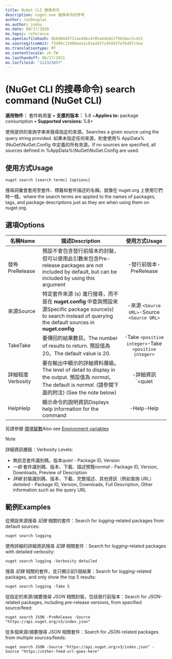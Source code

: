 ```yaml
---
title: NuGet CLI 搜尋命令
description: nuget.exe 搜尋命令的參考
author: JonDouglas
ms.author: jodou
ms.date: 08/17/2020
ms.topic: reference
ms.openlocfilehash: 0b0d0445f21ae49bc4785a6de822f9b56ec5c453
ms.sourcegitcommit: f3d98c23408a4a1c01ea92fc45493fa7bd97c3ee
ms.translationtype: MT
ms.contentlocale: zh-TW
ms.lasthandoff: 06/17/2021
ms.locfileid: "112323657"
---
```

# <a name="search-command-nuget-cli"></a><span data-ttu-id="8a03a-103"> (NuGet CLI 的搜尋命令) </span><span class="sxs-lookup"><span data-stu-id="8a03a-103">search command (NuGet CLI)</span></span>

<span data-ttu-id="8a03a-104">**適用物件：** 套件耗用量 &bullet; **支援的版本：** 5.8 +</span><span class="sxs-lookup"><span data-stu-id="8a03a-104">**Applies to:** package consumption &bullet; **Supported versions:** 5.8+</span></span>

<span data-ttu-id="8a03a-105">使用提供的查詢字串來搜尋指定的來源。</span><span class="sxs-lookup"><span data-stu-id="8a03a-105">Searches a given source using the query string provided.</span></span> <span data-ttu-id="8a03a-106">如果未指定任何來源，則會使用% AppData% \NuGet\NuGet.Config 中定義的所有來源。</span><span class="sxs-lookup"><span data-stu-id="8a03a-106">If no sources are specified, all sources defined in %AppData%\NuGet\NuGet.Config are used.</span></span>

## <a name="usage"></a><span data-ttu-id="8a03a-107">使用方式</span><span class="sxs-lookup"><span data-stu-id="8a03a-107">Usage</span></span>

```cli
nuget search [search terms] [options]
```

<span data-ttu-id="8a03a-108">搜尋詞彙會套用至套件、標籤和套件描述的名稱，就像在 nuget.org 上使用它們時一樣。</span><span class="sxs-lookup"><span data-stu-id="8a03a-108">where the search terms are applied to the names of packages, tags, and package descriptions just as they are when using them on nuget.org.</span></span>

## <a name="options"></a><span data-ttu-id="8a03a-109">選項</span><span class="sxs-lookup"><span data-stu-id="8a03a-109">Options</span></span>

| <span data-ttu-id="8a03a-110">名稱</span><span class="sxs-lookup"><span data-stu-id="8a03a-110">Name</span></span> | <span data-ttu-id="8a03a-111">描述</span><span class="sxs-lookup"><span data-stu-id="8a03a-111">Description</span></span> | <span data-ttu-id="8a03a-112">使用方式</span><span class="sxs-lookup"><span data-stu-id="8a03a-112">Usage</span></span> |
| ---  |     ---     |  :-:  |
| <span data-ttu-id="8a03a-113">發佈</span><span class="sxs-lookup"><span data-stu-id="8a03a-113">PreRelease</span></span> | <span data-ttu-id="8a03a-114">預設不會包含發行前版本的封裝，但可以使用此引數來包含</span><span class="sxs-lookup"><span data-stu-id="8a03a-114">Pre-release packages are not included by default, but can be included by using this argument</span></span> | <span data-ttu-id="8a03a-115">-發行前版本</span><span class="sxs-lookup"><span data-stu-id="8a03a-115">-PreRelease</span></span> |
| <span data-ttu-id="8a03a-116">來源</span><span class="sxs-lookup"><span data-stu-id="8a03a-116">Source</span></span> | <span data-ttu-id="8a03a-117">特定套件來源 (s) 進行搜尋，而不是在 __nuget.config__ 中查詢預設來源</span><span class="sxs-lookup"><span data-stu-id="8a03a-117">Specific package source(s) to search instead of querying the default sources in __nuget.config__</span></span> | <span data-ttu-id="8a03a-118">-來源 `<Source URL>`</span><span class="sxs-lookup"><span data-stu-id="8a03a-118">-Source `<Source URL>`</span></span>|
| <span data-ttu-id="8a03a-119">Take</span><span class="sxs-lookup"><span data-stu-id="8a03a-119">Take</span></span> | <span data-ttu-id="8a03a-120">要傳回的結果數目。</span><span class="sxs-lookup"><span data-stu-id="8a03a-120">The number of results to return.</span></span> <span data-ttu-id="8a03a-121">預設值為 20。</span><span class="sxs-lookup"><span data-stu-id="8a03a-121">The default value is 20.</span></span> | <span data-ttu-id="8a03a-122">-Take `<positive integer>`</span><span class="sxs-lookup"><span data-stu-id="8a03a-122">-Take `<positive integer>`</span></span> |
| <span data-ttu-id="8a03a-123">詳細程度</span><span class="sxs-lookup"><span data-stu-id="8a03a-123">Verbosity</span></span> | <span data-ttu-id="8a03a-124">要在輸出中顯示的詳細資料層級。</span><span class="sxs-lookup"><span data-stu-id="8a03a-124">The level of detail to display in the output.</span></span> <span data-ttu-id="8a03a-125">預設值為 _normal_。</span><span class="sxs-lookup"><span data-stu-id="8a03a-125">The default is _normal_.</span></span> <span data-ttu-id="8a03a-126"> (請參閱下面的附注) </span><span class="sxs-lookup"><span data-stu-id="8a03a-126">(See the note below)</span></span>  | <span data-ttu-id="8a03a-127">-詳細資訊 `<quiet|normal|detailed>`</span><span class="sxs-lookup"><span data-stu-id="8a03a-127">-Verbosity `<quiet|normal|detailed>`</span></span> |
| <span data-ttu-id="8a03a-128">Help</span><span class="sxs-lookup"><span data-stu-id="8a03a-128">Help</span></span> | <span data-ttu-id="8a03a-129">顯示命令的說明資訊</span><span class="sxs-lookup"><span data-stu-id="8a03a-129">Displays help information for the command</span></span> | <span data-ttu-id="8a03a-130">-Help</span><span class="sxs-lookup"><span data-stu-id="8a03a-130">-Help</span></span> |

<span data-ttu-id="8a03a-131">另請參閱 [環境變數](cli-ref-environment-variables.md)</span><span class="sxs-lookup"><span data-stu-id="8a03a-131">Also see [Environment variables](cli-ref-environment-variables.md)</span></span>

> [!NOTE] 
> <span data-ttu-id="8a03a-132">詳細資訊層級：</span><span class="sxs-lookup"><span data-stu-id="8a03a-132">Verbosity Levels:</span></span>
> * <span data-ttu-id="8a03a-133">無訊息套件識別碼，版本</span><span class="sxs-lookup"><span data-stu-id="8a03a-133">_quiet_ - Package ID, Version</span></span>
> * <span data-ttu-id="8a03a-134">_一般_ 套件識別碼、版本、下載、描述預覽</span><span class="sxs-lookup"><span data-stu-id="8a03a-134">_normal_ - Package ID, Version, Downloads, Preview of Description</span></span>
> * <span data-ttu-id="8a03a-135">_詳細_ 封裝識別碼、版本、下載、完整描述、其他資訊（例如查詢 URL）</span><span class="sxs-lookup"><span data-stu-id="8a03a-135">_detailed_ - Package ID, Version, Downloads, Full Description, Other information such as the query URL</span></span>

## <a name="examples"></a><span data-ttu-id="8a03a-136">範例</span><span class="sxs-lookup"><span data-stu-id="8a03a-136">Examples</span></span>

<span data-ttu-id="8a03a-137">從預設來源搜尋 *記錄* 相關的套件：</span><span class="sxs-lookup"><span data-stu-id="8a03a-137">Search for *logging*-related packages from default sources:</span></span>
```
nuget search logging
```
<span data-ttu-id="8a03a-138">使用詳細的詳細資訊搜尋 *記錄* 相關套件：</span><span class="sxs-lookup"><span data-stu-id="8a03a-138">Search for *logging*-related packages with detailed verbosity:</span></span>
```
nuget search logging -Verbosity detailed
```
<span data-ttu-id="8a03a-139">搜尋 *記錄* 相關的套件，並只顯示前5個結果：</span><span class="sxs-lookup"><span data-stu-id="8a03a-139">Search for *logging*-related packages, and only show the top 5 results:</span></span>
```
nuget search logging -Take 5
```
<span data-ttu-id="8a03a-140">從指定的來源/摘要搜尋 *JSON* 相關封裝，包括發行前版本：</span><span class="sxs-lookup"><span data-stu-id="8a03a-140">Search for *JSON*-related packages, including pre-release versions, from specified source/feed:</span></span>
```
nuget search JSON -PreRelease -Source "https://api.nuget.org/v3/index.json"
```
<span data-ttu-id="8a03a-141">從多個來源/摘要搜尋 *JSON* 相關套件：</span><span class="sxs-lookup"><span data-stu-id="8a03a-141">Search for *JSON*-related packages from multiple sources/feeds:</span></span>
```
nuget search JSON -Source "https://api.nuget.org/v3/index.json" -Source "https://other-feed-url-goes-here"
```
